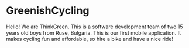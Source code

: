 # GreenishCycling
Hello! We are ThinkGreen. This is a software development team of two 15 years old boys from Ruse, Bulgaria. This is our first mobile application. It makes cycling fun and affordable, so hire a bike and have a nice ride!
